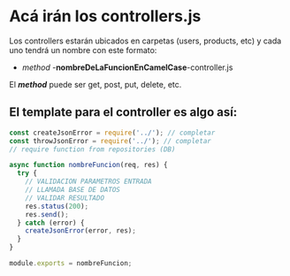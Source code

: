 # Acá irán los controllers.js

Los controllers estarán ubicados en carpetas (users, products, etc) y cada uno tendrá un nombre con este formato:

- _method_ -**nombreDeLaFuncionEnCamelCase**-controller.js

El **_method_** puede ser get, post, put, delete, etc.

## El template para el controller es algo así:

```javascript
const createJsonError = require('../'); // completar
const throwJsonError = require('../'); // completar
// require function from repositories (DB)

async function nombreFuncion(req, res) {
  try {
    // VALIDACION PARAMETROS ENTRADA
    // LLAMADA BASE DE DATOS
    // VALIDAR RESULTADO
    res.status(200);
    res.send();
  } catch (error) {
    createJsonError(error, res);
  }
}

module.exports = nombreFuncion;
```
